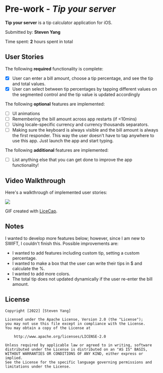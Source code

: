 # Pre-work - *Tip your server*

**Tip your server** is a tip calculator application for iOS.

Submitted by: **Steven Yang**

Time spent: **2** hours spent in total

## User Stories

The following **required** functionality is complete:

* [x] User can enter a bill amount, choose a tip percentage, and see the tip and total values.
* [x] User can select between tip percentages by tapping different values on the segmented control and the tip value is updated accordingly

The following **optional** features are implemented:

* [ ] UI animations
* [ ] Remembering the bill amount across app restarts (if <10mins)
* [ ] Using locale-specific currency and currency thousands separators.
* [ ] Making sure the keyboard is always visible and the bill amount is always the first responder. This way the user doesn't have to tap anywhere to use this app. Just launch the app and start typing.

The following **additional** features are implemented:

- [ ] List anything else that you can get done to improve the app functionality!

## Video Walkthrough

Here's a walkthrough of implemented user stories:

![](https://i.imgur.com/Crx3mcT.gif)


GIF created with [LiceCap](http://www.cockos.com/licecap/).

## Notes

I wanted to develop more features below; however, since I am new to SWIFT, I couldn't finish this. Possible improvements are:
- I wanted to add features including custom tip, setting a custom percentage.
- I wanted to make a box that the user can write their tips in $ and calculate the %.
- I wanted to add more colors.
- The total tip does not updated dynamically if the user re-enter the bill amount.

## License

    Copyright [2022] [Steven Yang]

    Licensed under the Apache License, Version 2.0 (the "License");
    you may not use this file except in compliance with the License.
    You may obtain a copy of the License at

        http://www.apache.org/licenses/LICENSE-2.0

    Unless required by applicable law or agreed to in writing, software
    distributed under the License is distributed on an "AS IS" BASIS,
    WITHOUT WARRANTIES OR CONDITIONS OF ANY KIND, either express or implied.
    See the License for the specific language governing permissions and
    limitations under the License.
